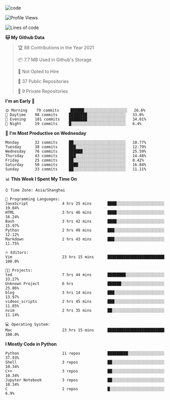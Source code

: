 
<!--
**liuyaanng/liuyaanng** is a ✨ _special_ ✨ repository because its `README.md` (this file) appears on your GitHub profile.

Here are some ideas to get you started:

- 🔭 I’m currently working on ...
- 🌱 I’m currently learning ...
- 👯 I’m looking to collaborate on ...
- 🤔 I’m looking for help with ...
- 💬 Ask me about ...
- 📫 How to reach me: ...
- 😄 Pronouns: ...
- ⚡ Fun fact: ...
-->


![code](https://cdn.jsdelivr.net/gh/liuyaanng/liuyaanng@1.0/code.gif) 

<!--START_SECTION:waka-->
![Profile Views](http://img.shields.io/badge/Profile%20Views-1-blue)

![Lines of code](https://img.shields.io/badge/From%20Hello%20World%20I%27ve%20Written-5.3%20million%20lines%20of%20code-blue)

**🐱 My Github Data** 

> 🏆 88 Contributions in the Year 2021
 > 
> 📦 7.7 MB Used in Github's Storage 
 > 
> 🚫 Not Opted to Hire
 > 
> 📜 37 Public Repositories 
 > 
> 🔑 9 Private Repositories  
 > 
**I'm an Early 🐤** 

```text
🌞 Morning    79 commits     ██████░░░░░░░░░░░░░░░░░░░   26.6% 
🌆 Daytime    98 commits     ████████░░░░░░░░░░░░░░░░░   33.0% 
🌃 Evening    101 commits    ████████░░░░░░░░░░░░░░░░░   34.01% 
🌙 Night      19 commits     █░░░░░░░░░░░░░░░░░░░░░░░░   6.4%

```
📅 **I'm Most Productive on Wednesday** 

```text
Monday       32 commits     ██░░░░░░░░░░░░░░░░░░░░░░░   10.77% 
Tuesday      38 commits     ███░░░░░░░░░░░░░░░░░░░░░░   12.79% 
Wednesday    76 commits     ██████░░░░░░░░░░░░░░░░░░░   25.59% 
Thursday     43 commits     ███░░░░░░░░░░░░░░░░░░░░░░   14.48% 
Friday       25 commits     ██░░░░░░░░░░░░░░░░░░░░░░░   8.42% 
Saturday     50 commits     ████░░░░░░░░░░░░░░░░░░░░░   16.84% 
Sunday       33 commits     ██░░░░░░░░░░░░░░░░░░░░░░░   11.11%

```


📊 **This Week I Spent My Time On** 

```text
⌚︎ Time Zone: Asia/Shanghai

💬 Programming Languages: 
JavaScript               4 hrs 25 mins       ████░░░░░░░░░░░░░░░░░░░░░   19.04% 
HTML                     3 hrs 46 mins       ████░░░░░░░░░░░░░░░░░░░░░   16.24% 
Bash                     3 hrs 42 mins       ████░░░░░░░░░░░░░░░░░░░░░   15.97% 
Python                   2 hrs 49 mins       ███░░░░░░░░░░░░░░░░░░░░░░   12.12% 
Markdown                 2 hrs 43 mins       ███░░░░░░░░░░░░░░░░░░░░░░   11.75%

🔥 Editors: 
Vim                      23 hrs 15 mins      █████████████████████████   100.0%

🐱‍💻 Projects: 
ted                      7 hrs 44 mins       ████████░░░░░░░░░░░░░░░░░   33.27% 
Unknown Project          6 hrs               ██████░░░░░░░░░░░░░░░░░░░   25.86% 
blog                     3 hrs 14 mins       ███░░░░░░░░░░░░░░░░░░░░░░   13.97% 
videos_scripts           2 hrs 45 mins       ███░░░░░░░░░░░░░░░░░░░░░░   11.85% 
nvim                     2 hrs 35 mins       ██░░░░░░░░░░░░░░░░░░░░░░░   11.14%

💻 Operating System: 
Mac                      23 hrs 15 mins      █████████████████████████   100.0%

```

**I Mostly Code in Python** 

```text
Python                   11 repos            █████████░░░░░░░░░░░░░░░░   37.93% 
Shell                    3 repos             ██░░░░░░░░░░░░░░░░░░░░░░░   10.34% 
C++                      3 repos             ██░░░░░░░░░░░░░░░░░░░░░░░   10.34% 
Jupyter Notebook         3 repos             ██░░░░░░░░░░░░░░░░░░░░░░░   10.34% 
C                        2 repos             █░░░░░░░░░░░░░░░░░░░░░░░░   6.9%

```



<!--END_SECTION:waka-->

